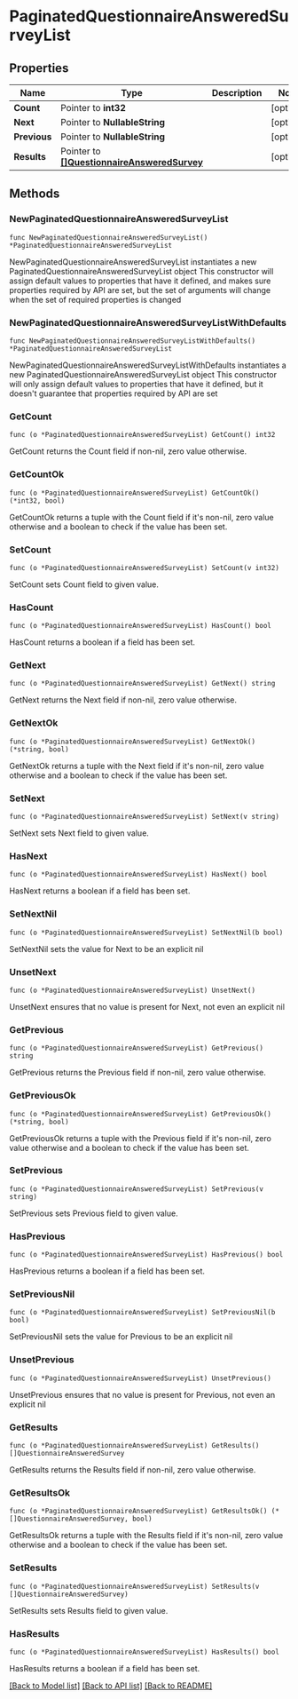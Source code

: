 # PaginatedQuestionnaireAnsweredSurveyList

## Properties

Name | Type | Description | Notes
------------ | ------------- | ------------- | -------------
**Count** | Pointer to **int32** |  | [optional] 
**Next** | Pointer to **NullableString** |  | [optional] 
**Previous** | Pointer to **NullableString** |  | [optional] 
**Results** | Pointer to [**[]QuestionnaireAnsweredSurvey**](QuestionnaireAnsweredSurvey.md) |  | [optional] 

## Methods

### NewPaginatedQuestionnaireAnsweredSurveyList

`func NewPaginatedQuestionnaireAnsweredSurveyList() *PaginatedQuestionnaireAnsweredSurveyList`

NewPaginatedQuestionnaireAnsweredSurveyList instantiates a new PaginatedQuestionnaireAnsweredSurveyList object
This constructor will assign default values to properties that have it defined,
and makes sure properties required by API are set, but the set of arguments
will change when the set of required properties is changed

### NewPaginatedQuestionnaireAnsweredSurveyListWithDefaults

`func NewPaginatedQuestionnaireAnsweredSurveyListWithDefaults() *PaginatedQuestionnaireAnsweredSurveyList`

NewPaginatedQuestionnaireAnsweredSurveyListWithDefaults instantiates a new PaginatedQuestionnaireAnsweredSurveyList object
This constructor will only assign default values to properties that have it defined,
but it doesn't guarantee that properties required by API are set

### GetCount

`func (o *PaginatedQuestionnaireAnsweredSurveyList) GetCount() int32`

GetCount returns the Count field if non-nil, zero value otherwise.

### GetCountOk

`func (o *PaginatedQuestionnaireAnsweredSurveyList) GetCountOk() (*int32, bool)`

GetCountOk returns a tuple with the Count field if it's non-nil, zero value otherwise
and a boolean to check if the value has been set.

### SetCount

`func (o *PaginatedQuestionnaireAnsweredSurveyList) SetCount(v int32)`

SetCount sets Count field to given value.

### HasCount

`func (o *PaginatedQuestionnaireAnsweredSurveyList) HasCount() bool`

HasCount returns a boolean if a field has been set.

### GetNext

`func (o *PaginatedQuestionnaireAnsweredSurveyList) GetNext() string`

GetNext returns the Next field if non-nil, zero value otherwise.

### GetNextOk

`func (o *PaginatedQuestionnaireAnsweredSurveyList) GetNextOk() (*string, bool)`

GetNextOk returns a tuple with the Next field if it's non-nil, zero value otherwise
and a boolean to check if the value has been set.

### SetNext

`func (o *PaginatedQuestionnaireAnsweredSurveyList) SetNext(v string)`

SetNext sets Next field to given value.

### HasNext

`func (o *PaginatedQuestionnaireAnsweredSurveyList) HasNext() bool`

HasNext returns a boolean if a field has been set.

### SetNextNil

`func (o *PaginatedQuestionnaireAnsweredSurveyList) SetNextNil(b bool)`

 SetNextNil sets the value for Next to be an explicit nil

### UnsetNext
`func (o *PaginatedQuestionnaireAnsweredSurveyList) UnsetNext()`

UnsetNext ensures that no value is present for Next, not even an explicit nil
### GetPrevious

`func (o *PaginatedQuestionnaireAnsweredSurveyList) GetPrevious() string`

GetPrevious returns the Previous field if non-nil, zero value otherwise.

### GetPreviousOk

`func (o *PaginatedQuestionnaireAnsweredSurveyList) GetPreviousOk() (*string, bool)`

GetPreviousOk returns a tuple with the Previous field if it's non-nil, zero value otherwise
and a boolean to check if the value has been set.

### SetPrevious

`func (o *PaginatedQuestionnaireAnsweredSurveyList) SetPrevious(v string)`

SetPrevious sets Previous field to given value.

### HasPrevious

`func (o *PaginatedQuestionnaireAnsweredSurveyList) HasPrevious() bool`

HasPrevious returns a boolean if a field has been set.

### SetPreviousNil

`func (o *PaginatedQuestionnaireAnsweredSurveyList) SetPreviousNil(b bool)`

 SetPreviousNil sets the value for Previous to be an explicit nil

### UnsetPrevious
`func (o *PaginatedQuestionnaireAnsweredSurveyList) UnsetPrevious()`

UnsetPrevious ensures that no value is present for Previous, not even an explicit nil
### GetResults

`func (o *PaginatedQuestionnaireAnsweredSurveyList) GetResults() []QuestionnaireAnsweredSurvey`

GetResults returns the Results field if non-nil, zero value otherwise.

### GetResultsOk

`func (o *PaginatedQuestionnaireAnsweredSurveyList) GetResultsOk() (*[]QuestionnaireAnsweredSurvey, bool)`

GetResultsOk returns a tuple with the Results field if it's non-nil, zero value otherwise
and a boolean to check if the value has been set.

### SetResults

`func (o *PaginatedQuestionnaireAnsweredSurveyList) SetResults(v []QuestionnaireAnsweredSurvey)`

SetResults sets Results field to given value.

### HasResults

`func (o *PaginatedQuestionnaireAnsweredSurveyList) HasResults() bool`

HasResults returns a boolean if a field has been set.


[[Back to Model list]](../README.md#documentation-for-models) [[Back to API list]](../README.md#documentation-for-api-endpoints) [[Back to README]](../README.md)


